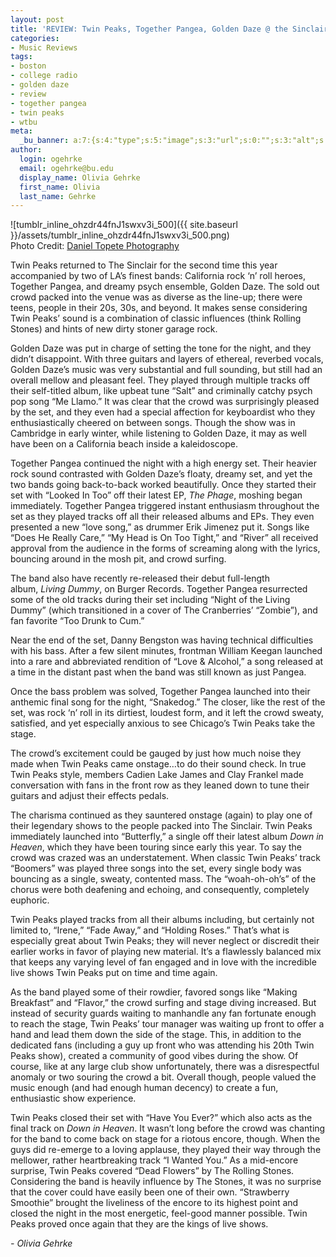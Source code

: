 ```yaml
---
layout: post
title: 'REVIEW: Twin Peaks, Together Pangea, Golden Daze @ the Sinclair 12/07'
categories:
- Music Reviews
tags:
- boston
- college radio
- golden daze
- review
- together pangea
- twin peaks
- wtbu
meta:
  _bu_banner: a:7:{s:4:"type";s:5:"image";s:3:"url";s:0:"";s:3:"alt";s:0:"";s:7:"post_id";s:0:"";s:4:"html";s:0:"";s:8:"position";s:0:"";s:7:"caption";s:0:"";}
author:
  login: ogehrke
  email: ogehrke@bu.edu
  display_name: Olivia Gehrke
  first_name: Olivia
  last_name: Gehrke
---
```

![tumblr_inline_ohzdr44fnJ1swxv3i_500]({{ site.baseurl }}/assets/tumblr_inline_ohzdr44fnJ1swxv3i_500.png)  
Photo Credit: [Daniel Topete Photography](http://t.umblr.com/redirect?z=https%3A%2F%2Fwww.facebook.com%2Fdanieltopetephotography%2F&t=NWQzODE4ZGJlMDdlYmIxYTEwMmYwODczZGQyZWU0ODljOGQ4MGJjMSxKRkVmMTdDTA%3D%3D&b=t%3AKIk-PtjejdhRSOqxbjcLKQ&p=http%3A%2F%2Fwtburadio.tumblr.com%2Fpost%2F154294380648%2Fconcert-review-twin-peaks-together-pangea&m=1)

Twin Peaks returned to The Sinclair for the second time this year accompanied by two of LA’s finest bands: California rock ‘n’ roll heroes, Together Pangea, and dreamy psych ensemble, Golden Daze. The sold out crowd packed into the venue was as diverse as the line-up; there were teens, people in their 20s, 30s, and beyond. It makes sense considering Twin Peaks’ sound is a combination of classic influences (think Rolling Stones) and hints of new dirty stoner garage rock.

Golden Daze was put in charge of setting the tone for the night, and they didn’t disappoint. With three guitars and layers of ethereal, reverbed vocals, Golden Daze’s music was very substantial and full sounding, but still had an overall mellow and pleasant feel. They played through multiple tracks off their self-titled album, like upbeat tune “Salt” and criminally catchy psych pop song “Me Llamo.” It was clear that the crowd was surprisingly pleased by the set, and they even had a special affection for keyboardist who they enthusiastically cheered on between songs. Though the show was in Cambridge in early winter, while listening to Golden Daze, it may as well have been on a California beach inside a kaleidoscope.

Together Pangea continued the night with a high energy set. Their heavier rock sound contrasted with Golden Daze’s floaty, dreamy set, and yet the two bands going back-to-back worked beautifully. Once they started their set with “Looked In Too” off their latest EP, _The Phage_, moshing began immediately. Together Pangea triggered instant enthusiasm throughout the set as they played tracks off all their released albums and EPs. They even presented a new “love song,” as drummer Erik Jimenez put it. Songs like “Does He Really Care,” “My Head is On Too Tight,” and “River” all received approval from the audience in the forms of screaming along with the lyrics, bouncing around in the mosh pit, and crowd surfing.

The band also have recently re-released their debut full-length album, _Living Dummy_, on Burger Records. Together Pangea resurrected some of the old tracks during their set including “Night of the Living Dummy” (which transitioned in a cover of The Cranberries’ “Zombie”), and fan favorite “Too Drunk to Cum.”

Near the end of the set, Danny Bengston was having technical difficulties with his bass. After a few silent minutes, frontman William Keegan launched into a rare and abbreviated rendition of “Love & Alcohol,” a song released at a time in the distant past when the band was still known as just Pangea.

Once the bass problem was solved, Together Pangea launched into their anthemic final song for the night, “Snakedog.” The closer, like the rest of the set, was rock ‘n’ roll in its dirtiest, loudest form, and it left the crowd sweaty, satisfied, and yet especially anxious to see Chicago’s Twin Peaks take the stage.

The crowd’s excitement could be gauged by just how much noise they made when Twin Peaks came onstage…to do their sound check. In true Twin Peaks style, members Cadien Lake James and Clay Frankel made conversation with fans in the front row as they leaned down to tune their guitars and adjust their effects pedals.

The charisma continued as they sauntered onstage (again) to play one of their legendary shows to the people packed into The Sinclair. Twin Peaks immediately launched into “Butterfly,” a single off their latest album _Down in Heaven_, which they have been touring since early this year. To say the crowd was crazed was an understatement. When classic Twin Peaks’ track “Boomers” was played three songs into the set, every single body was bouncing as a single, sweaty, contented mass. The “woah-oh-oh’s” of the chorus were both deafening and echoing, and consequently, completely euphoric.

Twin Peaks played tracks from all their albums including, but certainly not limited to, “Irene,” “Fade Away,” and “Holding Roses.” That’s what is especially great about Twin Peaks; they will never neglect or discredit their earlier works in favor of playing new material. It’s a flawlessly balanced mix that keeps any varying level of fan engaged and in love with the incredible live shows Twin Peaks put on time and time again.

As the band played some of their rowdier, favored songs like “Making Breakfast” and “Flavor,” the crowd surfing and stage diving increased. But instead of security guards waiting to manhandle any fan fortunate enough to reach the stage, Twin Peaks’ tour manager was waiting up front to offer a hand and lead them down the side of the stage. This, in addition to the dedicated fans (including a guy up front who was attending his 20th Twin Peaks show), created a community of good vibes during the show. Of course, like at any large club show unfortunately, there was a disrespectful anomaly or two souring the crowd a bit. Overall though, people valued the music enough (and had enough human decency) to create a fun, enthusiastic show experience.

Twin Peaks closed their set with “Have You Ever?” which also acts as the final track on _Down in Heaven_. It wasn’t long before the crowd was chanting for the band to come back on stage for a riotous encore, though. When the guys did re-emerge to a loving applause, they played their way through the mellower, rather heartbreaking track “I Wanted You.” As a mid-encore surprise, Twin Peaks covered “Dead Flowers” by The Rolling Stones. Considering the band is heavily influence by The Stones, it was no surprise that the cover could have easily been one of their own. “Strawberry Smoothie” brought the liveliness of the encore to its highest point and closed the night in the most energetic, feel-good manner possible. Twin Peaks proved once again that they are the kings of live shows.

_\- Olivia Gehrke_
